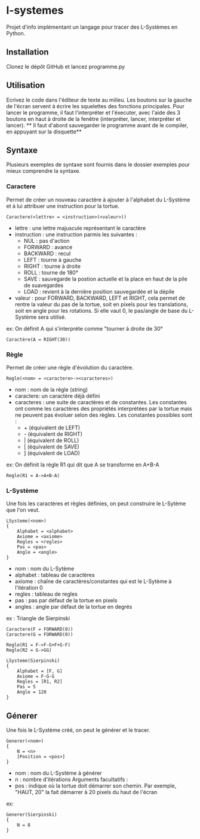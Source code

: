 # l-systemes
Projet d'info implémentant un langage pour tracer des L-Systèmes en Python.
## Installation
Clonez le dépôt GitHub et lancez programme.py
## Utilisation
Ecrivez le code dans l'éditeur de texte au milieu. Les boutons sur la gauche de l'écran servent à écrire les squelettes des fonctions principales. Pour lancer le programme, il faut l'interpréter et l'éxecuter, avec l'aide des 3 boutons en haut à droite de la fenêtre (interpréter, lancer, interpréter et lancer). ** Il faut d'abord sauvegarder le programme avant de le compiler, en appuyant sur la disquette**
## Syntaxe
Plusieurs exemples de syntaxe sont fournis dans le dossier exemples pour mieux comprendre la syntaxe.

### Caractere
Permet de créer un nouveau caractère à ajouter à l'alphabet du L-Système et à lui attribuer une instruction pour la tortue.
```
Caractere(<lettre> = <instruction>(<valeur>))
```
* lettre : une lettre majuscule représentant le caractère
* instruction : une instruction parmis les suivantes :
    * NUL : pas d'action
    * FORWARD : avance
    * BACKWARD : recul
    * LEFT : tourne à gauche
    * RIGHT : tourne à droite
    * ROLL : tourne de 180°
    * SAVE : sauvegarde la postion actuelle et la place en haut de la pile de suavegardes
    * LOAD : revient à la dernière position sauvegardée et la dépile
* valeur : pour FORWARD, BACKWARD, LEFT et RIGHT, cela permet de rentre la valeur du pas de la tortue, soit en pixels pour les translations, soit en angle pour les rotations. Si elle vaut 0, le pas/angle de base du L-Système sera utilisé.

ex: On définit A qui s'interpréte comme "tourner à droite de 30°
```
Caractère(A = RIGHT(30))
```

### Règle
Permet de créer une règle d'évolution du caractère.
```
Regle(<nom> = <caractere>-><caracteres>)
```
* nom : nom de la règle (string)
* caractere: un caractère déjà défini
* caracteres : une suite de caractères et de constantes. Les constantes ont comme les caractères des propriétés interprétées par la tortue mais ne peuvent pas évoluer selon des règles. Les constantes possibles sont :
    * \+ (équivalent de LEFT)
    * \- (équivalent de RIGHT)
    * | (équivalent de ROLL)
    * [ (équivalent de SAVE)
    * ] (équivalent de LOAD)

ex: On définit la règle R1 qui dit que A se transforme en A+B-A
```
Regle(R1 = A->A+B-A)
```

### L-Système
Une fois les caractères et règles définies, on peut construire le L-Sytème que l'on veut.

```
LSysteme(<nom>)
{
	Alphabet = <alphabet>
	Axiome = <axiome>
	Regles = <regles>
	Pas = <pas>
	Angle = <angle>
}
```
* nom : nom du L-Sytème
* alphabet : tableau de caractères
* axiome : chaîne de caractères/constantes qui est le L-Sytème à l'itération 0
* regles : tableau de regles
* pas : pas par défaut de la tortue en pixels
* angles : angle par défaut de la tortue en degrés

ex : Triangle de Sierpinski
```
Caractere(F = FORWARD(0))
Caractere(G = FORWARD(0))

Regle(R1 = F->F-G+F+G-F)
Regle(R2 = G->GG)

LSysteme(Sierpinski)
{
	Alphabet = [F, G]
	Axiome = F-G-G
	Regles = [R1, R2]
	Pas = 5
	Angle = 120
}
```

## Génerer
Une fois le L-Système créé, on peut le générer et le tracer.

```
Generer(<nom>)
{
    N = <n>
    [Position = <pos>]
}
```
* nom : nom du L-Système à générer
* n : nombre d'itérations
Arguments facultatifs :
* pos : indique où la tortue doit démarrer son chemin. Par exemple, "HAUT, 20" la fait démarrer à 20 pixels du haut de l'écran

ex:
```
Generer(Sierpinski)
{
	N = 8
}
```